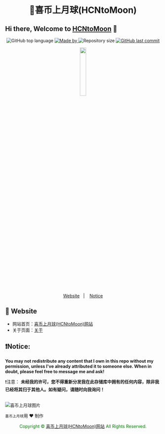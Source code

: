 <h1 align="center">
 🚀喜币上月球(HCNtoMoon)
</h1>

## Hi there, Welcome to [HCNtoMoon](https://hcntomoon.github.io/) 👋

<p align="center">
  <img alt="GitHub top language" src="https://img.shields.io/github/languages/top/hcntomoon/hcntomoon.github.io?color=04D361&labelColor=000000">
  
  <a href="https://www.linkedin.com/in/hcntomoon/">
    <img alt="Made by" src="https://img.shields.io/static/v1?label=made%20by&message=HCNtoMoon&color=04D361&labelColor=000000">
  </a>
  
  <img alt="Repository size" src="https://img.shields.io/github/repo-size/hcntomoon/hcntomoon.github.io?color=04D361&labelColor=000000">
  
  <a href="https://github.com/hcntomoon/linktree/commits/master">
    <img alt="GitHub last commit" src="https://img.shields.io/github/last-commit/hcntomoon/hcntomoon.github.io?color=04D361&labelColor=000000">
  </a>
</p>

<p align="center">
  <img src="https://github.com/HCNtoMoon.png" width="20%">
</p>


<p align="center">
  <a href="#-website">Website</a>&nbsp;&nbsp;&nbsp;|&nbsp;&nbsp;&nbsp;
  <a href="#-notice">Notice</a>
</p>

## 🚀 Website

- 网站首页：[喜币上月球(HCNtoMoon)网站](https://hcntomoon.github.io)
- 关于页面：[关于](https://hcntomoon.github.io/about)  

## ❗️Notice: 
**You may not redistribute any content that I own in this repo without my permission, unless I've already attributed it to someone else. When in doubt, please feel free to message me and ask!**

❗️注意：
**未经我的许可，您不得重新分发我在此存储库中拥有的任何内容，除非我已经将其归于其他人。如有疑问，请随时向我询问！**

<img src="https://camo.githubusercontent.com/82291b0fe831bfc6781e07fc5090cbd0a8b912bb8b8d4fec0696c881834f81ac/68747470733a2f2f70726f626f742e6d656469612f394575424971676170492e676966" width="800"  height="3">
</div>

![喜币上月球图片](https://github.com/HCNtoMoon.png "喜币上月球")

`喜币上月球`用 ❤️ 制作

<center><font color="green">Copyright © <a href="https://hcntomoon.github.io" target="_blank">喜币上月球(HCNtoMoon)网站</a> All Rights Reserved.</font></center>